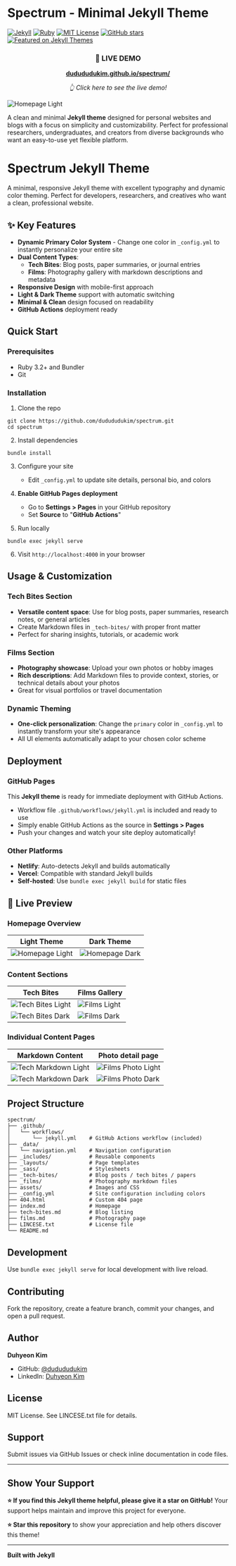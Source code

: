 # Spectrum - Minimal Jekyll Theme


[![Jekyll](https://img.shields.io/badge/Jekyll-%3E%3D%204.3-blue.svg?style=flat&height=20)](https://jekyllrb.com/)
[![Ruby](https://img.shields.io/badge/Ruby-%3E%3D%203.2-red.svg?style=flat&height=20)](https://www.ruby-lang.org/)
[![MIT License](https://img.shields.io/badge/License-MIT-green.svg?style=flat&height=20)](https://opensource.org/licenses/MIT)
[![GitHub stars](https://img.shields.io/github/stars/dudududukim/spectrum.svg?style=flat&height=20&label=Star)](https://github.com/dudududukim/spectrum)
[![Featured on Jekyll Themes](https://img.shields.io/badge/featured%20on-JT-red.svg?style=flat&height=20)](https://jekyll-themes.com/dudududukim/spectrum)


<div align="center">

### 🚀 **LIVE DEMO**
**[dudududukim.github.io/spectrum/](https://dudududukim.github.io/spectrum/)**

_👆 Click here to see the live demo!_

</div>

![Homepage Light](images/white_main.png)

A clean and minimal **Jekyll theme** designed for personal websites and blogs with a focus on simplicity and customizability. Perfect for professional researchers, undergraduates, and creators from diverse backgrounds who want an easy-to-use yet flexible platform.

# Spectrum Jekyll Theme

A minimal, responsive Jekyll theme with excellent typography and dynamic color theming. Perfect for developers, researchers, and creatives who want a clean, professional website.

## ✨ Key Features

- **Dynamic Primary Color System** - Change one color in `_config.yml` to instantly personalize your entire site
- **Dual Content Types**: 
  - **Tech Bites**: Blog posts, paper summaries, or journal entries
  - **Films**: Photography gallery with markdown descriptions and metadata
- **Responsive Design** with mobile-first approach
- **Light & Dark Theme** support with automatic switching
- **Minimal & Clean** design focused on readability
- **GitHub Actions** deployment ready


## Quick Start

### Prerequisites
- Ruby 3.2+ and Bundler
- Git

### Installation
1. Clone the repo
```
git clone https://github.com/dudududukim/spectrum.git
cd spectrum
```
2. Install dependencies
```
bundle install
```
3. Configure your site
   - Edit `_config.yml` to update site details, personal bio, and colors

4. **Enable GitHub Pages deployment**
   - Go to **Settings > Pages** in your GitHub repository
   - Set **Source** to "**GitHub Actions**"

5. Run locally
```
bundle exec jekyll serve
```
6. Visit `http://localhost:4000` in your browser

## Usage & Customization

### Tech Bites Section
- **Versatile content space**: Use for blog posts, paper summaries, research notes, or general articles
- Create Markdown files in `_tech-bites/` with proper front matter
- Perfect for sharing insights, tutorials, or academic work

### Films Section
- **Photography showcase**: Upload your own photos or hobby images
- **Rich descriptions**: Add Markdown files to provide context, stories, or technical details about your photos
- Great for visual portfolios or travel documentation

### Dynamic Theming
- **One-click personalization**: Change the `primary` color in `_config.yml` to instantly transform your site's appearance
- All UI elements automatically adapt to your chosen color scheme

## Deployment

### GitHub Pages
This **Jekyll theme** is ready for immediate deployment with GitHub Actions.
- Workflow file `.github/workflows/jekyll.yml` is included and ready to use
- Simply enable GitHub Actions as the source in **Settings > Pages**
- Push your changes and watch your site deploy automatically!

### Other Platforms
- **Netlify**: Auto-detects Jekyll and builds automatically
- **Vercel**: Compatible with standard Jekyll builds
- **Self-hosted**: Use `bundle exec jekyll build` for static files

## 🎨 Live Preview

### Homepage Overview
| Light Theme | Dark Theme |
|-------------|------------|
| ![Homepage Light](images/white_main.png) | ![Homepage Dark](images/dark_main.png) |

### Content Sections
| Tech Bites | Films Gallery |
|------------|---------------|
| ![Tech Bites Light](images/white_tech.png) | ![Films Light](images/white_films.png) |
| ![Tech Bites Dark](images/dark_tech.png) | ![Films Dark](images/dark_films.png) |

### Individual Content Pages
| Markdown Content | Photo detail page |
|------------------|-------------------|
| ![Tech Markdown Light](images/white_tech_md.png) | ![Films Photo Light](images/white_films_photo.png) |
| ![Tech Markdown Dark](images/dark_tech_md.png) | ![Films Photo Dark](images/dark_films_photo.png) |



## Project Structure

```
spectrum/
├── .github/
│   └── workflows/
│       └── jekyll.yml    # GitHub Actions workflow (included)
├── _data/
│   └── navigation.yml    # Navigation configuration
├── _includes/            # Reusable components
├── _layouts/             # Page templates
├── _sass/                # Stylesheets
├── _tech-bites/          # Blog posts / tech bites / papers
├── _films/               # Photography markdown files
├── assets/               # Images and CSS
├── _config.yml           # Site configuration including colors
├── 404.html              # Custom 404 page
├── index.md              # Homepage
├── tech-bites.md         # Blog listing
├── films.md              # Photography page
├── LINCESE.txt           # License file
└── README.md
```

## Development

Use `bundle exec jekyll serve` for local development with live reload.

## Contributing

Fork the repository, create a feature branch, commit your changes, and open a pull request.

## Author

**Duhyeon Kim**
- GitHub: [@dudududukim](https://github.com/dudududukim)
- LinkedIn: [Duhyeon Kim](https://www.linkedin.com/in/duhyeon-kim-6623082b1/)

## License

MIT License. See LINCESE.txt file for details.

## Support

Submit issues via GitHub Issues or check inline documentation in code files.

---

## Show Your Support

**⭐ If you find this Jekyll theme helpful, please give it a star on GitHub!** Your support helps maintain and improve this project for everyone.

**⭐ Star this repository** to show your appreciation and help others discover this theme!

---

**Built with Jekyll**
